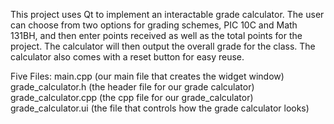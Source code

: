 This project uses Qt to implement an interactable grade calculator. The user can choose from two options for grading schemes, PIC 10C and Math 131BH, and then enter points received as well as the total points for the project. The calculator will then output the overall grade for the class. The calculator also comes with a reset button for easy reuse. 

Five Files: 
main.cpp (our main file that creates the widget window)
grade_calculator.h (the header file for our grade calculator)
grade_calculator.cpp (the cpp file for our grade_calculator)
grade_calculator.ui (the file that controls how the grade calculator looks)

